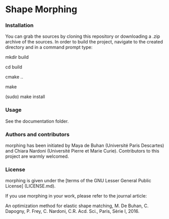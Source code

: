 # Shape Morphing

### Installation
 
You can grab the sources by cloning this repository or downloading a .zip archive of the sources. In order to build the project, navigate to the created directory and in a command prompt type:

mkdir build

cd build

cmake ..

make

(sudo) make install


### Usage

See the documentation folder. 

### Authors and contributors

morphing has been initiated by Maya de Buhan (Université Paris Descartes) and Chiara Nardoni (Université Pierre et Marie Curie).
Contributors to this project are warmly welcomed.

### License

morphing is given under the [terms of the GNU Lesser General Public License] (LICENSE.md).

If you use morphing in your work, please refer to the journal article: 

An optimization method for elastic shape matching, M. De Buhan, C. Dapogny, P. Frey, C. Nardoni, C.R. Acd. Sci., Paris, Sèrie I, 2016.
